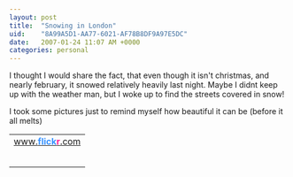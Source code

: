 ```yaml
---
layout: post
title:  "Snowing in London"
uid:	"8A99A5D1-AA77-6021-AF78B8DF9A97E5DC"
date:   2007-01-24 11:07 AM +0000
categories: personal
---
```

I thought I would share the fact, that even though it isn't christmas, and nearly february, it snowed relatively heavily last night. Maybe I didnt keep up with the weather man, but I woke up to find the streets covered in snow!

I took some pictures just to remind myself how beautiful it can be (before it all melts)<!-- Start of Flickr Badge -->
<style type="text/css">
#flickr_badge_source_txt \{padding:0; font: 11px Arial, Helvetica, Sans serif; color:#666666;}
#flickr_badge_icon \{display:block !important; margin:0 !important; border: 1px solid rgb(0, 0, 0) !important;}
#flickr_icon_td \{padding:0 5px 0 0 !important;}
.flickr_badge_image \{text-align:center !important;}
.flickr_badge_image img \{border: 1px solid black !important;}
#flickr_www \{display:block; padding:0 10px 0 10px !important; font: 11px Arial, Helvetica, Sans serif !important; color:#3993ff !important;}
#flickr_badge_uber_wrapper a:hover,
#flickr_badge_uber_wrapper a:link,
#flickr_badge_uber_wrapper a:active,
#flickr_badge_uber_wrapper a:visited \{text-decoration:none !important; background:inherit !important;color:#3993ff;}
#flickr_badge_wrapper \{background-color:#ffffff;border: solid 1px #000000}
#flickr_badge_source \{padding:0 !important; font: 11px Arial, Helvetica, Sans serif !important; color:#666666 !important;}
</style>
<table id="flickr_badge_uber_wrapper" cellpadding="0" cellspacing="10" border="0"><tr><td><a href="http://www.flickr.com" id="flickr_www">www.<strong style="color:#3993ff">flick<span style="color:#ff1c92">r</span></strong>.com</a><table cellpadding="0" cellspacing="10" border="0" id="flickr_badge_wrapper">
<tr>
<script type="text/javascript" src="http://www.flickr.com/badge_code_v2.gne?count=5&display=latest&size=s&layout=h&source=user_set&user=71889123%40N00&set=72157594497411379&context=in%2Fset-72157594497411379%2F"></script>
</tr>
</table>
</td></tr></table>
<!-- End of Flickr Badge -->